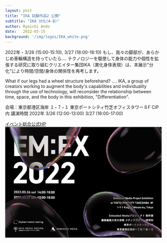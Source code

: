 ```yaml
---
layout: post
title: "IKA 試験作品2 公開"
subtitle: "IKA 分化(A-B)"
author: Ryoichi Ando
date:   2022-03-15
background: '/img/logos/IKA_white.png'
---
```


2022年・3/26 (15:00-15:10), 3/27 (18:00-18:10)
もし、我々の脚部が、あらかじめ車輪構造を持っていたら....
テクノロジーを駆使して身体の能力や個性を拡張する研究に取り組むクリエイター集団IKA（異化身体表現）は、本展示"分化"により時間/空間/身体の関係性を再考します。

What if our legs had a wheel structure beforehand? ....
IKA, a group of creators working to augment the body's capabilities and individuality through the use of technology, will reconsider the relationship between time, space, and the body in this exhibition, "Differentiation".

会場：東京都港区海岸 １−７−１ 東京ポートシティ竹芝オフィスタワー８F CiP内
講演時間
2022年
3/26 (12:00-13:00)
3/27 (16:00-17:00)

[イベント総合公式HP](https://kmd-embodiedmedia.webflow.io/media/em-ex)
![pamph](https://github.com/Ando-Ryoichi/axereal2.github.io/blob/184acb7ffd7036da13acccdbb57891895c8f83ff/img/posts/emexpo.jpg "EVENT OFFICIAL")
